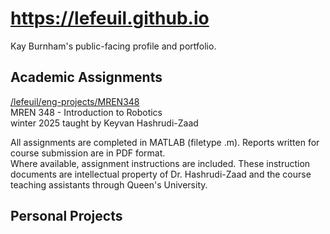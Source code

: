 # https://lefeuil.github.io  
Kay Burnham's public-facing profile and portfolio. 


## Academic Assignments
[/lefeuil/eng-projects/MREN348](https://github.com/lefeuil/eng-projects/tree/1944dc154aa5111d645401b495d092beb3bc5ff9/MREN348)  
MREN 348 - Introduction to Robotics  
winter 2025 taught by Keyvan Hashrudi-Zaad

All assignments are completed in MATLAB (filetype .m). Reports written for course submission are in PDF format.  
Where available, assignment instructions are included. These instruction documents are intellectual property of Dr. Hashrudi-Zaad and the course teaching assistants through Queen's University.




## Personal Projects

